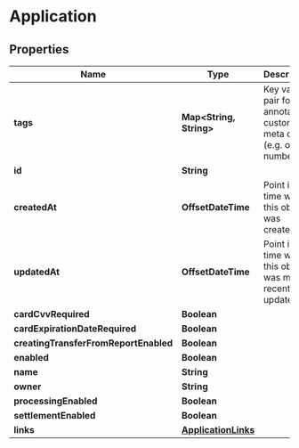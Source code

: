 

# Application


## Properties

| Name | Type | Description | Notes |
|------------ | ------------- | ------------- | -------------|
|**tags** | **Map&lt;String, String&gt;** | Key value pair for annotating custom meta data (e.g. order numbers). |  [optional] |
|**id** | **String** |  |  [optional] |
|**createdAt** | **OffsetDateTime** | Point in time when this object was created. |  [optional] |
|**updatedAt** | **OffsetDateTime** | Point in time when this object was most recently updated. |  [optional] |
|**cardCvvRequired** | **Boolean** |  |  [optional] |
|**cardExpirationDateRequired** | **Boolean** |  |  [optional] |
|**creatingTransferFromReportEnabled** | **Boolean** |  |  [optional] |
|**enabled** | **Boolean** |  |  [optional] |
|**name** | **String** |  |  [optional] |
|**owner** | **String** |  |  [optional] |
|**processingEnabled** | **Boolean** |  |  [optional] |
|**settlementEnabled** | **Boolean** |  |  [optional] |
|**links** | [**ApplicationLinks**](ApplicationLinks.md) |  |  [optional] |



